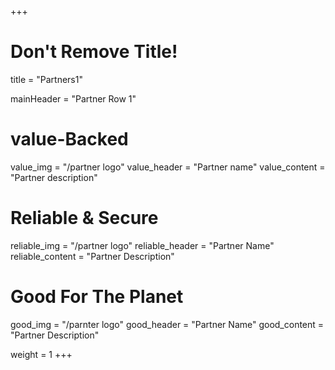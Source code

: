 +++
# Don't Remove Title!
title = "Partners1"

mainHeader = "Partner Row 1"

# value-Backed
value_img = "/partner logo"
value_header = "Partner name"
value_content = "Partner description"

# Reliable & Secure
reliable_img = "/partner logo"
reliable_header = "Partner Name"
reliable_content = "Partner Description"

# Good For The Planet
good_img = "/parnter logo"
good_header = "Partner Name"
good_content = "Partner Description"

weight = 1
+++
